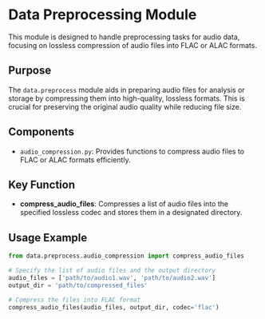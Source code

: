 # Data Preprocessing Module

This module is designed to handle preprocessing tasks for audio data, focusing on lossless compression of audio files into FLAC or ALAC formats.

## Purpose

The `data.preprocess` module aids in preparing audio files for analysis or storage by compressing them into high-quality, lossless formats. This is crucial for preserving the original audio quality while reducing file size.

## Components

- `audio_compression.py`: Provides functions to compress audio files to FLAC or ALAC formats efficiently.

## Key Function

- **compress_audio_files**: Compresses a list of audio files into the specified lossless codec and stores them in a designated directory.

## Usage Example

```python
from data.preprocess.audio_compression import compress_audio_files

# Specify the list of audio files and the output directory
audio_files = ['path/to/audio1.wav', 'path/to/audio2.wav']
output_dir = 'path/to/compressed_files'

# Compress the files into FLAC format
compress_audio_files(audio_files, output_dir, codec='flac')
```